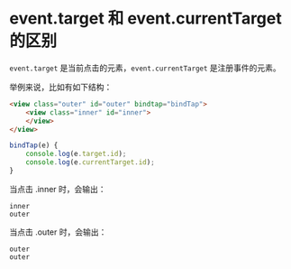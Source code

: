 # event.target 和 event.currentTarget 的区别

`event.target` 是当前点击的元素，`event.currentTarget` 是注册事件的元素。

举例来说，比如有如下结构：

```html
<view class="outer" id="outer" bindtap="bindTap">
    <view class="inner" id="inner">
    </view>
</view>
```

```javascript
bindTap(e) {
    console.log(e.target.id);
    console.log(e.currentTarget.id);
}
```

当点击 .inner 时，会输出：

```
inner
outer
```

当点击 .outer 时，会输出：

```
outer
outer
```